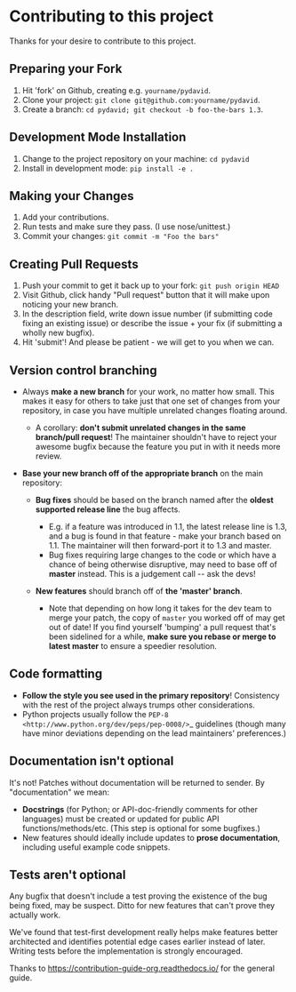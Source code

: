 # Contributing to this project

Thanks for your desire to contribute to this project.

## Preparing your Fork

1. Hit 'fork' on Github, creating e.g. `yourname/pydavid`.
2. Clone your project: `git clone git@github.com:yourname/pydavid`.
3. Create a branch: `cd pydavid; git checkout -b foo-the-bars 1.3`.

## Development Mode Installation

1. Change to the project repository on your machine: `cd pydavid`
2. Install in development mode: `pip install -e .`

## Making your Changes

1. Add your contributions.
2. Run tests and make sure they pass. (I use nose/unittest.)
3. Commit your changes: `git commit -m "Foo the bars"`

## Creating Pull Requests

1. Push your commit to get it back up to your fork: `git push origin HEAD`
2. Visit Github, click handy "Pull request" button that it will make upon
   noticing your new branch.
3. In the description field, write down issue number (if submitting code fixing
   an existing issue) or describe the issue + your fix (if submitting a wholly
   new bugfix).
4. Hit 'submit'! And please be patient - we will get to you when
   we can.

## Version control branching

* Always **make a new branch** for your work, no matter how small. This makes
  it easy for others to take just that one set of changes from your repository,
  in case you have multiple unrelated changes floating around.

    * A corollary: **don't submit unrelated changes in the same branch/pull
      request**! The maintainer shouldn't have to reject your awesome bugfix
      because the feature you put in with it needs more review.

* **Base your new branch off of the appropriate branch** on the main
  repository:

    * **Bug fixes** should be based on the branch named after the **oldest
      supported release line** the bug affects.

        * E.g. if a feature was introduced in 1.1, the latest release line is
          1.3, and a bug is found in that feature - make your branch based on
          1.1.  The maintainer will then forward-port it to 1.3 and master.
        * Bug fixes requiring large changes to the code or which have a chance
          of being otherwise disruptive, may need to base off of **master**
          instead. This is a judgement call -- ask the devs!

    * **New features** should branch off of **the 'master' branch**.

        * Note that depending on how long it takes for the dev team to merge
          your patch, the copy of ``master`` you worked off of may get out of
          date! If you find yourself 'bumping' a pull request that's been
          sidelined for a while, **make sure you rebase or merge to latest
          master** to ensure a speedier resolution.

## Code formatting

* **Follow the style you see used in the primary repository**! Consistency with
  the rest of the project always trumps other considerations.
* Python projects usually follow the `PEP-8
  <http://www.python.org/dev/peps/pep-0008/>`_ guidelines (though many have
  minor deviations depending on the lead maintainers' preferences.)

## Documentation isn't optional

It's not! Patches without documentation will be returned to sender.  By
"documentation" we mean:

* **Docstrings** (for Python; or API-doc-friendly comments for other languages)
  must be created or updated for public API functions/methods/etc. (This step
  is optional for some bugfixes.)
* New features should ideally include updates to **prose documentation**,
  including useful example code snippets.

## Tests aren't optional

Any bugfix that doesn't include a test proving the existence of the bug being
fixed, may be suspect.  Ditto for new features that can't prove they actually
work.

We've found that test-first development really helps make features better
architected and identifies potential edge cases earlier instead of later.
Writing tests before the implementation is strongly encouraged.

Thanks to https://contribution-guide-org.readthedocs.io/ for the general guide.
